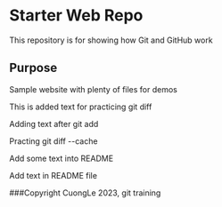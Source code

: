 # Starter Web Repo

This repository is for showing how Git and GitHub work

## Purpose

Sample website with plenty of files for demos

This is added text for practicing git diff

Adding text after git add

Practing git diff --cache

Add some text into README

Add text in README file

###Copyright CuongLe 2023, git training
